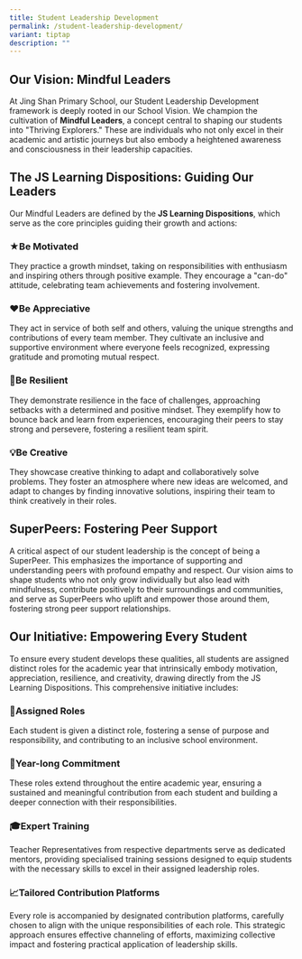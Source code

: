 ```yaml
---
title: Student Leadership Development
permalink: /student-leadership-development/
variant: tiptap
description: ""
---
```

<h2><strong>Our Vision: Mindful Leaders</strong></h2>
<p>At Jing Shan Primary School, our Student Leadership Development framework
is deeply rooted in our School Vision. We champion the cultivation of <strong>Mindful Leaders</strong>,
a concept central to shaping our students into "Thriving Explorers." These
are individuals who not only excel in their academic and artistic journeys
but also embody a heightened awareness and consciousness in their leadership
capacities.</p>
<p></p>
<h2><strong>The JS Learning Dispositions: Guiding Our Leaders</strong></h2>
<p>Our Mindful Leaders are defined by the <strong>JS Learning Dispositions</strong>,
which serve as the core principles guiding their growth and actions:</p>
<h3><strong>★Be Motivated</strong></h3>
<p>They practice a growth mindset, taking on responsibilities with enthusiasm
and inspiring others through positive example. They encourage a "can-do"
attitude, celebrating team achievements and fostering involvement.</p>
<h3><strong>❤Be Appreciative</strong></h3>
<p>They act in service of both self and others, valuing the unique strengths
and contributions of every team member. They cultivate an inclusive and
supportive environment where everyone feels recognized, expressing gratitude
and promoting mutual respect.</p>
<h3><strong>💪Be Resilient</strong></h3>
<p>They demonstrate resilience in the face of challenges, approaching setbacks
with a determined and positive mindset. They exemplify how to bounce back
and learn from experiences, encouraging their peers to stay strong and
persevere, fostering a resilient team spirit.</p>
<h3><strong>💡Be Creative</strong></h3>
<p>They showcase creative thinking to adapt and collaboratively solve problems.
They foster an atmosphere where new ideas are welcomed, and adapt to changes
by finding innovative solutions, inspiring their team to think creatively
in their roles.</p>
<h2></h2>
<h2><strong>SuperPeers: Fostering Peer Support</strong></h2>
<p>A critical aspect of our student leadership is the concept of being a
SuperPeer. This emphasizes the importance of supporting and understanding
peers with profound empathy and respect. Our vision aims to shape students
who not only grow individually but also lead with mindfulness, contribute
positively to their surroundings and communities, and serve as SuperPeers
who uplift and empower those around them, fostering strong peer support
relationships.</p>
<p></p>
<h2><strong>Our Initiative: Empowering Every Student</strong></h2>
<p>To ensure every student develops these qualities, all students are assigned
distinct roles for the academic year that intrinsically embody motivation,
appreciation, resilience, and creativity, drawing directly from the JS
Learning Dispositions. This comprehensive initiative includes:</p>
<h3><strong>👤Assigned Roles</strong></h3>
<p>Each student is given a distinct role, fostering a sense of purpose and
responsibility, and contributing to an inclusive school environment.</p>
<h3><strong>📅Year-long Commitment</strong></h3>
<p>These roles extend throughout the entire academic year, ensuring a sustained
and meaningful contribution from each student and building a deeper connection
with their responsibilities.</p>
<h3><strong>🎓Expert Training</strong></h3>
<p>Teacher Representatives from respective departments serve as dedicated
mentors, providing specialised training sessions designed to equip students
with the necessary skills to excel in their assigned leadership roles.</p>
<h3><strong>📈Tailored Contribution Platforms</strong></h3>
<p>Every role is accompanied by designated contribution platforms, carefully
chosen to align with the unique responsibilities of each role. This strategic
approach ensures effective channeling of efforts, maximizing collective
impact and fostering practical application of leadership skills.</p>
<p>
<br>
</p>